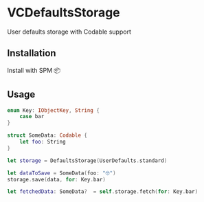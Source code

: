 # VCDefaultsStorage
User defaults storage with Codable support

## Installation
Install with SPM 📦

## Usage
```swift
enum Key: IObjectKey, String {
    case bar
}

struct SomeData: Codable {
    let foo: String
}

let storage = DefaultsStorage(UserDefaults.standard)

let dataToSave = SomeData(foo: "🤓")
storage.save(data, for: Key.bar)

let fetchedData: SomeData?  = self.storage.fetch(for: Key.bar)
```
